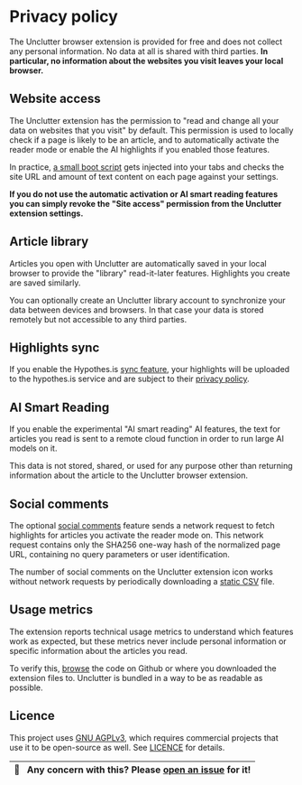 # Privacy policy

The Unclutter browser extension is provided for free and does not collect any personal information. No data at all is shared with third parties. **In particular, no information about the websites you visit leaves your local browser.**

## Website access

The Unclutter extension has the permission to "read and change all your data on websites that you visit" by default. This permission is used to locally check if a page is likely to be an article, and to automatically activate the reader mode or enable the AI highlights if you enabled those features.

In practice, [a small boot script](https://github.com/lindylearn/unclutter/blob/main/source/content-script/boot.ts) gets injected into your tabs and checks the site URL and amount of text content on each page against your settings.

**If you do not use the automatic activation or AI smart reading features you can simply revoke the "Site access" permission from the Unclutter extension settings.**

## Article library

Articles you open with Unclutter are automatically saved in your local browser to provide the "library" read-it-later features. Highlights you create are saved similarly.

You can optionally create an Unclutter library account to synchronize your data between devices and browsers. In that case your data is stored remotely but not accessible to any third parties.

## Highlights sync

If you enable the Hypothes.is [sync feature](./annotations.md), your highlights will be uploaded to the hypothes.is service and are subject to their [privacy policy](https://web.hypothes.is/privacy/).

## AI Smart Reading

If you enable the experimental "AI smart reading" AI features, the text for articles you read is sent to a remote cloud function in order to run large AI models on it.

This data is not stored, shared, or used for any purpose other than returning information about the article to the Unclutter browser extension.

## Social comments

The optional [social comments](./social-highlights.md) feature sends a network request to fetch highlights for articles you activate the reader mode on. This network request contains only the SHA256 one-way hash of the normalized page URL, containing no query parameters or user identification.

The number of social comments on the Unclutter extension icon works without network requests by periodically downloading a [static CSV](./social-highlights.md#privacy) file.

## Usage metrics

The extension reports technical usage metrics to understand which features work as expected, but these metrics never include personal information or specific information about the articles you read.

To verify this, [browse](https://github.com/lindylearn/unclutter/search?q=reportEvent) the code on Github or where you downloaded the extension files to. Unclutter is bundled in a way to be as readable as possible.

## Licence

This project uses [GNU AGPLv3](https://choosealicense.com/licenses/gpl-3.0/), which requires commercial projects that use it to be open-source as well. See [LICENCE](../LICENCE) for details.

| 🐛     **Any concern with this? Please [open an issue](https://github.com/lindylearn/unclutter/issues/new) for it!** |
| -------------------------------------------------------------------------------------------------------------------- |
